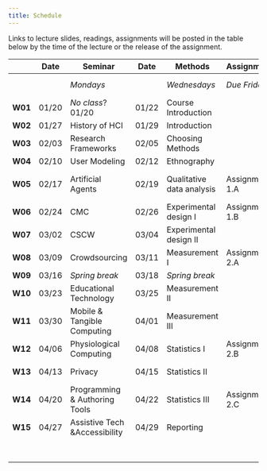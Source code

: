 ```yaml
---
title: Schedule
---
```


Links to lecture slides, readings, assignments will be posted in the table below by the time of the lecture or the release of the assignment.

|							| **Date** | **Seminar**                   | **Date** | **Methods**               | **Assignments** | **Project**        |
| ---------- | -------- | ----------------------------- | -------- | ------------------------- | --------------- | ------------------ |
|            |          | *Mondays*                     |          | *Wednesdays*              | *Due Fridays*   | *Due Mondays*      |
| **W01**    | 01/20    | *No class*?<br />01/20  | 01/22    | Course Introduction       |                 |                    |
| **W02**    | 01/27    | History of HCI                | 01/29    | Introduction              |                 |                    |
| **W03**    | 02/03    | Research Frameworks           | 02/05    | Choosing Methods          |                 | Topic selection    |
| **W04**    | 02/10    | User Modeling                 | 02/12    | Ethnography               |                 |                    |
| **W05**    | 02/17    | Artificial Agents             | 02/19    | Qualitative data analysis | Assignment 1.A  | Lit. survey, RQ    |
| **W06**    | 02/24    | CMC                           | 02/26    | Experimental design I     | Assignment 1.B  |                    |
| **W07**    | 03/02    | CSCW                          | 03/04    | Experimental design II    |                 |                    |
| **W08**    | 03/09    | Crowdsourcing                 | 03/11    | Measurement I             | Assignment 2.A  | Method             |
| **W09** | 03/16    | *Spring break*                | 03/18    | *Spring break*            |                 |                    |
| **W10**    | 03/23    | Educational Technology        | 03/25    | Measurement II            |                 |                    |
| **W11**    | 03/30    | Mobile & Tangible  Computing  | 04/01    | Measurement III           |                 |                    |
| **W12**    | 04/06    | Physiological Computing       | 04/08    | Statistics I              | Assignment 2.B  |                    |
| **W13**    | 04/13    | Privacy                       | 04/15    | Statistics II             |                 | Data collection    |
| **W14**    | 04/20    | Programming & Authoring Tools | 04/22    | Statistics III            | Assignment 2.C  |                    |
| **W15**    | 04/27    | Assistive Tech &Accessibility | 04/29    | Reporting                 |                 | Analysis & Results |
|            |          |                               |          |                           |                 | Final paper        |